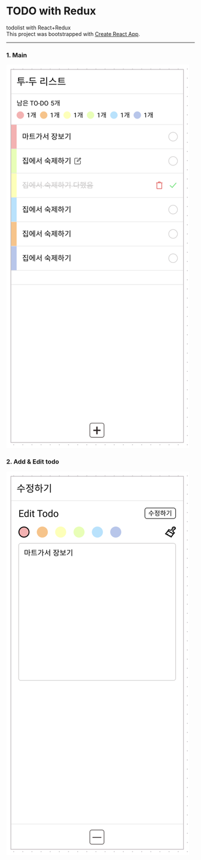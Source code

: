 # TODO with Redux

todolist with React+Redux  
This project was bootstrapped with [Create React App](https://github.com/facebook/create-react-app).

---

### 1. Main

![main-page](./src/assets/screenshots/list.png)

### 2. Add & Edit todo

![main-page](./src/assets/screenshots/add.png)
